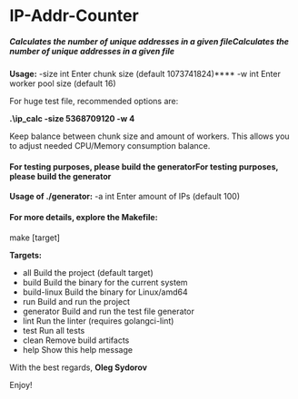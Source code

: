 # IP-Addr-Counter
##### Calculates the number of unique addresses in a given fileCalculates the number of unique addresses in a given file

**Usage:**
    -size int
Enter chunk size (default 1073741824)****
    -w int
Enter worker pool size (default 16)

For huge test file, recommended options are:

**.\ip_calc -size 5368709120 -w 4**

Keep balance between chunk size and amount of workers.
This allows you to adjust needed CPU/Memory consumption balance.

#### For testing purposes, please build the generatorFor testing purposes, please build the generator

**Usage of ./generator:**
-a int
Enter amount of IPs (default 100)

#### For more details, explore the Makefile:

make [target]

**Targets:**
- all          Build the project (default target)
- build        Build the binary for the current system
- build-linux  Build the binary for Linux/amd64
- run          Build and run the project
- generator    Build and run the test file generator
- lint         Run the linter (requires golangci-lint)
- test         Run all tests
- clean        Remove build artifacts
- help         Show this help message


With the best regards, 
**Oleg Sydorov**

Enjoy!